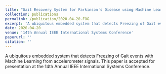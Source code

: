 ```yaml
---
title: "Gait Recovery System for Parkinson's Disease using Machine Learning on Embedded Platforms"
collection: publications
permalink: /publication/2020-04-20-FOG
excerpt: 'A ubiquitous embedded system that detects Freezing of Gait events with Machine Learning from accelerometer signals'
date: 2020-04-20
venue: '14th Annual IEEE International Systems Conference'
paperurl: ''
citation: ''
---
```

A ubiquitous embedded system that detects Freezing of Gait events with Machine Learning from accelerometer signals.
This paper is accepted for presentation at the 14th Annual IEEE International Systems Conference.

